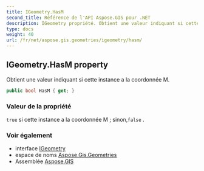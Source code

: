 ```yaml
---
title: IGeometry.HasM
second_title: Référence de l'API Aspose.GIS pour .NET
description: IGeometry propriété. Obtient une valeur indiquant si cette instance a la coordonnée M.
type: docs
weight: 40
url: /fr/net/aspose.gis.geometries/igeometry/hasm/
---
```

## IGeometry.HasM property

Obtient une valeur indiquant si cette instance a la coordonnée M.

```csharp
public bool HasM { get; }
```

### Valeur de la propriété

`true` si cette instance a la coordonnée M ; sinon,`false` .

### Voir également

* interface [IGeometry](../)
* espace de noms [Aspose.Gis.Geometries](../../igeometry/)
* Assemblée [Aspose.GIS](../../../)



